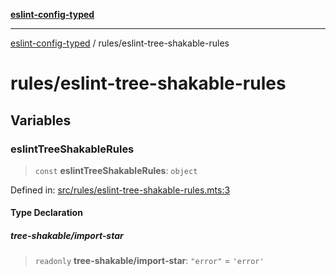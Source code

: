 [**eslint-config-typed**](../README.md)

---

[eslint-config-typed](../README.md) / rules/eslint-tree-shakable-rules

# rules/eslint-tree-shakable-rules

## Variables

### eslintTreeShakableRules

> `const` **eslintTreeShakableRules**: `object`

Defined in: [src/rules/eslint-tree-shakable-rules.mts:3](https://github.com/noshiro-pf/eslint-config-typed/blob/main/src/rules/eslint-tree-shakable-rules.mts#L3)

#### Type Declaration

##### tree-shakable/import-star

> `readonly` **tree-shakable/import-star**: `"error"` = `'error'`
